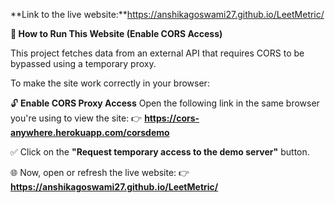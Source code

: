 **Link to the live website:**https://anshikagoswami27.github.io/LeetMetric/

**🚀 How to Run This Website (Enable CORS Access)**

This project fetches data from an external API that requires CORS to be bypassed using a temporary proxy.

To make the site work correctly in your browser:

🔓 **Enable CORS Proxy Access**
Open the following link in the same browser you're using to view the site:
👉 **https://cors-anywhere.herokuapp.com/corsdemo**

✅ Click on the **"Request temporary access to the demo server"** button.

🌐 Now, open or refresh the live website:
👉 **https://anshikagoswami27.github.io/LeetMetric/**
